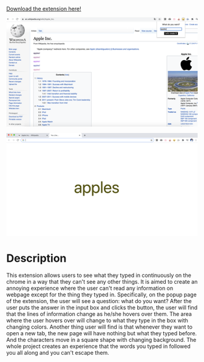 [Download the extension here!](https://github.com/Eva2749/abc-student-repo/raw/master/projects/Mini_Project_4/Mini_Project_4.zip)

![buggy1](buggy1.png)

![buggy2](buggy2.png)


# Description
This extension allows users to see what they typed in continuously on the chrome in a way that they can't see any other things. It is aimed to create an annoying experience where the user can't read any information on webpage except for the thing they typed in. Specifically, on the popup page of the extension, the user will see a question: what do you want? After the user puts the answer in the input box and clicks the button, the user will find that the lines of information change as he/she hovers over them. The area where the user hovers over will change to what they type in the box with changing colors. Another thing user will find is that whenever they want to open a new tab, the new page will have nothing but what they typed before. And the characters move in a square shape with changing background. The whole project creates an experience that the words you typed in followed you all along and you can't escape them.
